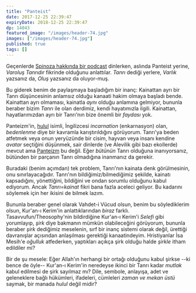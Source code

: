 ```yaml
---
title: "Panteist"
date: 2017-12-25 22:39:47
expiryDate: 2018-12-25 22:39:47
dp: 14043
featured_image: "/images/header-74.jpg"
images: ["/images/header-74.jpg"]
published: true
tags: []
---
```




Geçenlerde [Spinoza hakkında bir podcast](https://t.co/rd8Xzy9g47) dinlerken,
aslında Panteist yerine, *Varoluş Tanrıdır* fikrinde olduğunu anlattılar.
*Tanrı* dediği yerlere, *Varlık* yazsanız da, *Oluş* yazsanız da oluyor-muş.

Bu giderek benim de paylaşmaya başladığım bir inanç: Kainattan ayrı bir Tanrı
düşüncesinin anlamsız olduğu kanaati hakim olmaya başladı bende. Kainattan ayrı
olmaması, kainatla *aynı* olduğu anlamına gelmiyor, bununla beraber bizim
*Tanrı* ile olan derdimiz, kendi hayatımızla ilgili. Kainattan, hayatlarımızdan
ayrı bir Tanrı'nın bize önemli bir *faydası* yok.

Panteizm'in,
[hulul](http://www.islamansiklopedisi.info/dia/ayrmetin.php?idno=180340&idno2=c180187#3)
isimli, İngilizcesi *incarnation* (enkarnasyon) olan, *bedenlenme* diye bir
kavramla karıştırıldığını görüyorum. Tanrı'ya beden atfetmek veya onun
yeryüzünde bir cisim, hayvan veya insanı kendine *avatar* seçtiğini düşünmek,
sair dinlerde (ve Alevilik gibi bazı ekollerde) mevcut ama
[Panteizm](https://en.wikipedia.org/wiki/Pantheism) bu değil. Eğer *bütünün*
Tanrı olduğuna inanıyorsanız, bütünden bir parçanın Tanrı olmadığına inanmanız
da gerekir.

Buradaki (benim açımdan) tek problem, Tanrı'nın kainata denk görülmesinin, onu
sınırlayacağıdır. Tanrı'nın bildiğimiz/bilmediğimiz şekilde, kainatı
kapsadığını, yönettiğini, bildiğini ve ondan sorumlu olduğunu kabul ediyorum.
Ancak *Tanrı=kainat* fikri bana fazla aceleci geliyor. Bu kadarını söylemek için
her ikisini de bilmek lazım.

Bununla beraber genel olarak Vahdet-i Vücud olsun, benim bu söylediklerim olsun,
Kur'an-ı Kerim'in anlattıklarından *biraz* farklı. Tasavvufun/Theosophy'nin
bildirdiğine Kur'an-ı Kerim'i *Selefi* gibi yorumlayıp, *şirk* diye bakmanın
mümkün olabileceğini görüyorum, bununla beraber *şirk* dediğimiz meselenin, sırf
bir inanç sistemi olarak değil, ürettiği davranışlar açısından anlaşılması
gerektiği kanaatindeyim. Hristiyanlar İsa Mesih'e *oğulluk* atfederken,
yaptıkları açıkça şirk olduğu halde *şirkle* itham edildiler mi?

Bir de şu mesele: Eğer Allah'ın herhangi bir ortağı olduğunu kabul şirkse --ki
bence de öyle-- Kur'an-ı Kerim'in neredeyse ikinci bir Tanrı kadar *mutlak*
kabul edilmesi de şirk sayılmaz mı? Dile, sembole, anlayışa, adet ve geleneklere
bağlı hükümleri, ifadeleri, cümleleri *zaman ve mekan üstü* saymak, bir manada
*hulul* değil midir?

